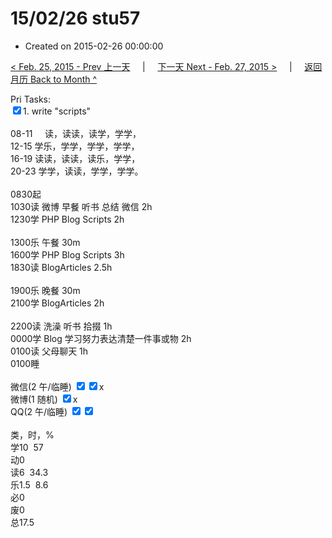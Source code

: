 # 15/02/26 stu57

- Created on 2015-02-26 00:00:00

[< Feb. 25, 2015 - Prev 上一天](/_archived/lifelogs/2015/02/d25.md) &nbsp; &nbsp; | &nbsp; &nbsp; [下一天 Next - Feb. 27, 2015 >](/_archived/lifelogs/2015/02/d27.md) &nbsp; &nbsp; |  &nbsp; &nbsp; [返回月历 Back to Month ^](/_archived/lifelogs/2015/02/index.md)
<br/><div>Pri Tasks:<br/><input type="checkbox" checked="true"/>1. write "scripts"<div><br/></div>08-11     读，读读，读学，学学，<br/>12-15 学乐，学学，学学，学学，<br/>16-19 读读，读读，读乐，学学，<br/>20-23 学学，读读，学学，学学。</div><div><div><br/></div>0830起</div><div>1030读 微博 早餐 听书 总结 微信 2h</div><div>1230学 PHP Blog Scripts 2h<div><br/></div>1300乐 午餐 30m</div><div>1600学 PHP Blog Scripts 3h</div><div>1830读 BlogArticles 2.5h<div><br/></div>1900乐 晚餐 30m<br/>2100学 BlogArticles 2h</div><div><br/>2200读 洗澡 听书 拾掇 1h<br/>0000学 Blog 学习努力表达清楚一件事或物 2h<br/>0100读 父母聊天 1h</div><div>0100睡</div><div><br/>微信(2 午/临睡) <input type="checkbox" checked="true"/><input type="checkbox" checked="true"/>x<br/>微博(1 随机) <input type="checkbox" checked="true"/>x<br/>QQ(2 午/临睡) <input type="checkbox" checked="true"/><input type="checkbox" checked="true"/><br/><div><br/></div>类，时，%<br/>学10  57<br/>动0<br/>读6  34.3<br/>乐1.5  8.6<br/>必0<br/>废0<br/>总17.5</div>
